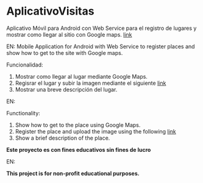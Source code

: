 # AplicativoVisitas
Aplicativo Móvil para Android con Web Service para el registro de lugares y mostrar como llegar al sitio con Google maps.
[link](https://inspira-digital.com/wsAplicativo/app/AppVisitas.apk)


EN:
Mobile Application for Android with Web Service to register places and show how to get to the site with Google maps.

Funcionalidad: 
1. Mostrar como llegar al lugar mediante Google Maps.
2. Regisrar el lugar y subir la imagen mediante el siguiente [link](https://inspira-digital.com/wsAplicativo/)
3. Mostrar una breve descripción del lugar.

EN:

Functionality:
1. Show how to get to the place using Google Maps.
2. Register the place and upload the image using the following [link](https://inspira-digital.com/wsAplicativo/)
3. Show a brief description of the place.


**Este proyecto es con fines educativos sin fines de lucro**

EN:

**This project is for non-profit educational purposes.**
